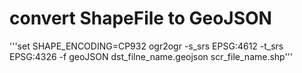 # convert ShapeFile to GeoJSON

'''set SHAPE_ENCODING=CP932
ogr2ogr -s_srs EPSG:4612 -t_srs EPSG:4326 -f geoJSON dst_filne_name.geojson scr_file_name.shp'''
